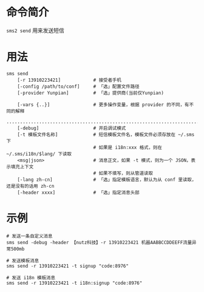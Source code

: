 # 命令简介 

`sms2 send` 用来发送短信
    
# 用法

    sms send
        [-r 13910223421]            # 接受者手机
        [-config /path/to/conf]     # 「选」配置文件路径 
        [-provider Yunpian]         # 「选」提供商(当前仅Yunpian)
        
        [-vars {..}]                # 更多操作变量，根据 provider 的不同，有不同的解释
        ..............................................................................
        [-debug]                    # 开启调试模式
        [-t 模板文件名称]             # 短信模板文件名，模板文件必须存放在 ~/.sms 下
                                    # 如果是 i18n:xxx 格式，则在 ~/.sms/i18n/$lang/ 下读取
        <msg|json>                  # 消息正文，如果 -t 模式，则为一个 JSON，表示填充上下文
                                    # 如果不填写，则从管道读取
        [-lang zh-cn]               # 「选」指定模板语言，默认为从 conf 里读取，还是没有的话用 zh-cn
        [-header xxxx]              # 「选」指定消息头部
    
# 示例
    
    # 发送一条自定义消息
    sms send -debug -header 【nutz科技】-r 13910223421 机器AABBCCDDEEFF流量异常500mb
    
    # 发送模板消息
    sms send -r 13910223421 -t signup "code:8976"
    
    # 发送 i18n 模板消息
    sms send -r 13910223421 -t i18n:signup "code:8976"
    